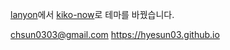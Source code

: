 [lanyon](https://github.com/poole/lanyon)에서 [kiko-now](https://github.com/aweekj/kiko-now)로 테마를 바꿨습니다. 

chsun0303@gmail.com
https://hyesun03.github.io
